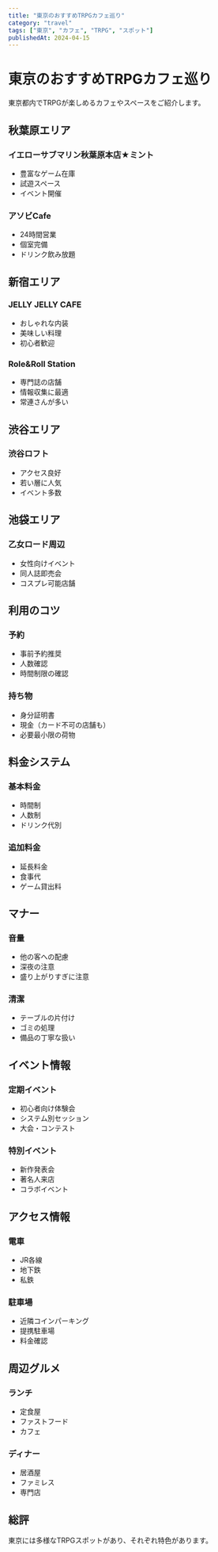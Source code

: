 ```yaml
---
title: "東京のおすすめTRPGカフェ巡り"
category: "travel"
tags: ["東京", "カフェ", "TRPG", "スポット"]
publishedAt: 2024-04-15
---
```


# 東京のおすすめTRPGカフェ巡り

東京都内でTRPGが楽しめるカフェやスペースをご紹介します。

## 秋葉原エリア

### イエローサブマリン秋葉原本店★ミント
- 豊富なゲーム在庫
- 試遊スペース
- イベント開催

### アソビCafe
- 24時間営業
- 個室完備
- ドリンク飲み放題

## 新宿エリア

### JELLY JELLY CAFE
- おしゃれな内装
- 美味しい料理
- 初心者歓迎

### Role&Roll Station
- 専門誌の店舗
- 情報収集に最適
- 常連さんが多い

## 渋谷エリア

### 渋谷ロフト
- アクセス良好
- 若い層に人気
- イベント多数

## 池袋エリア

### 乙女ロード周辺
- 女性向けイベント
- 同人誌即売会
- コスプレ可能店舗

## 利用のコツ

### 予約
- 事前予約推奨
- 人数確認
- 時間制限の確認

### 持ち物
- 身分証明書
- 現金（カード不可の店舗も）
- 必要最小限の荷物

## 料金システム

### 基本料金
- 時間制
- 人数制
- ドリンク代別

### 追加料金
- 延長料金
- 食事代
- ゲーム貸出料

## マナー

### 音量
- 他の客への配慮
- 深夜の注意
- 盛り上がりすぎに注意

### 清潔
- テーブルの片付け
- ゴミの処理
- 備品の丁寧な扱い

## イベント情報

### 定期イベント
- 初心者向け体験会
- システム別セッション
- 大会・コンテスト

### 特別イベント
- 新作発表会
- 著名人来店
- コラボイベント

## アクセス情報

### 電車
- JR各線
- 地下鉄
- 私鉄

### 駐車場
- 近隣コインパーキング
- 提携駐車場
- 料金確認

## 周辺グルメ

### ランチ
- 定食屋
- ファストフード
- カフェ

### ディナー
- 居酒屋
- ファミレス
- 専門店

## 総評

東京には多様なTRPGスポットがあり、それぞれ特色があります。
